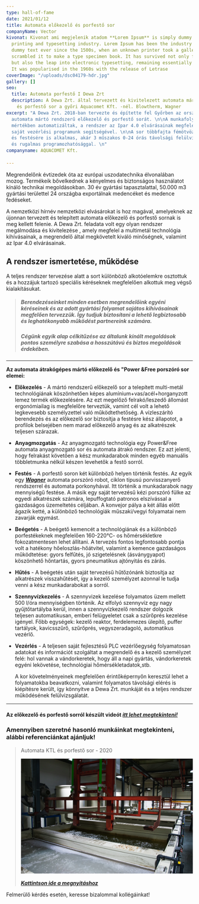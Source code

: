 ```yaml
---
type: hall-of-fame
date: 2021/01/12
title: Automata előkezelő és porfestő sor
companyName: Vector
kivonat: Kivonat ami megjelenik atadom **Lorem Ipsum** is simply dummy text of the
  printing and typesetting industry. Lorem Ipsum has been the industry's standard
  dummy text ever since the 1500s, when an unknown printer took a galley of type and
  scrambled it to make a type specimen book. It has survived not only five centuries,
  but also the leap into electronic typesetting, remaining essentially unchanged.
  It was popularised in the 1960s with the release of Letrase
coverImage: "/uploads/dsc04179-hdr.jpg"
gallery: []
seo:
  title: Automata porfestő I Dewa Zrt
  description: A Dewa Zrt. által tervezett és kivitelezett automata mártó - előkezelő
    és porfestő sor a győri Aquacomet Kft. -nél. Blowtherm, Wagner
excerpt: "A Dewa Zrt. 2018-ban tervezte és építette fel Győrben az ország egyik legújabb
  automata mártó rendszerű előkezelő és porfestő sorát. \n\nA munkafolyamatok teljes
  mértékben automatizáltak, a rendszer az Ipar 4.0 elvárásainak megfelelően lett megtervezve
  saját vezérlési programunk segítségével. \n\nA sor többfajta fémötvözet előkezelésére
  és festésére is alkalmas, akár 3 műszakos 0-24 órás távolsági felülvizsgálással
  és rugalmas programozhatósággal. \n"
companyname: AQUACOMET Kft.

---
```

Megrendelőnk évtizedek óta az európai uszodatechnika élvonalában mozog. Termékeik bővelkednek a kényelmes és biztonságos használatot kínáló technikai megoldásokban. 30 év gyártási tapasztalattal, 50.000 m3 gyártási területtel 24 országba exportálnak medencéket és medence fedéseket.

A nemzetközi hírnév nemzetközi elvásárokat is hoz magával, amelyeknek az újonnan tervezett és telepített automata előkezelő és porfestő sornak is meg kellett felenie. A Dewa Zrt. feladata volt egy olyan rendszer megálmodása és kivitelezése , amely megfelel a multimetál technológia kihívásainak, a megrendelő által megkövetelt kiváló minőségnek, valamint az Ipar 4.0 elvárásainak.

## A rendszer ismertetése, működése

A teljes rendszer tervezése alatt a sort különböző alkotóelemkre osztottuk és a hozzájuk tartozó speciális kéréseknek megfelelően alkottuk meg végső kialakításukat.

> ##### Berendezéseinket **minden esetben** megrendelőink egyéni kéréseinek és az adott gyártási folyamat sajátos kihívásainak megfelően tervezzük. Így tudjuk biztosítani a lehető legbiztosabb és leghatékonyabb működést partnereink számára.
>
> ##### Cégünk egyik alap célkitűzése az általunk kínált megoldások pontos személyre szabása a hosszútávú és biztos megoldások érdekében.

***

**Az automata átrakógépes mártó előkezelő és "Power &Free porszóró sor elemei:**

* **Előkezelés** - A mártó rendszerű előkezelő sor a telepített multi-metál technológiának köszönhetően képes alumínium+vas/acél+horganyzott lemez termék előkezelésére. Az ezt megelőző felrakó/leszedő állomást ergonómiailag is megfelelőre terveztük, vamint cél volt a lehető legkevesebb személyzettel való működtethetőség.  A vízleszárító berendezés és az előkezelő sor biztosítja a festésre kész állapotot, a profilok belsejében nem marad előkezelő anyag és az alkatrészek teljesen szárazak.
* **Anyagmozgatás** - Az anyagmozgató technológia egy Power&Free automata anyagmozgató sor és automata átrakó rendszer. Ez azt jelenti, hogy felrakást követően a kész munkadarabok minden egyéb manuális többletmunka nélkül készen levehetők a festő sorról.
* **Festés** - A porfestő soron két különböző helyen történik festés. Az egyik egy [**_Wagner_**](https://www.wagner-group.com/en/industry/ "Wagner honlap  - ipari") automata porszóró robot, ciklon típusú porvisszanyerő rendszerrel és automata porkonyhával. Itt történik a munkadarabok nagy mennyiségű festése. A másik egy saját tervezésű kézi porszóró fülke az egyedi alkatrészek számára, lepuffogtató patronos elszívással a gazdaságos üzemeltetés céljában. A konvejor pálya a két állás előtt ágazik ketté, a különböző technológiák műszaki/vegyi folyamatai nem zavarják egymást.
* **Beégetés** - A beégető kemencét a technológiának és a különböző porfestékeknek megfelelően 160-220°C- os hőmérsékletkre fokozatmentesen lehet állítani. A tervezés fontos legfontosabb pontja volt a hatékony hőeloszlás-hőátvitel, valamint a kemence gazdaságos működtetése: gyors felfűtés, jó szigetelésnek (ásványgyapot) köszönhető hőntartás, gyors pneumatikus ajtónyitás és zárás.
* **Hűtés** - A beégetés után saját tervezésű hűtőzónánk biztosítja az alkatrészek visszahűtését, így a kezelő személyzet azonnal le tudja venni a kész munkadarabokat a sorról.
* **Szennyvízkezelés** - A szennyvizek kezelése folyamatos üzem mellett 500 l/óra mennyiségben történik. Az elfolyó szennyvíz egy nagy gyűjtőtartályba kerül, innen a szennyvízkezelő rendszer dolgozik teljesen automatikusan, emberi felügyeletet csak a szűrőprés kezelése igényel. Főbb egységek: kezelő reaktor, ferdelemezes ülepítő, puffer tartályok, kavicsszűrő, szűrőprés, vegyszeradagoló, automatikus vezérlő.
* **Vezérlés** - A teljesen saját fejlesztésű PLC vezérlőegység folyamatosan adatokat és információt szolgáltat a megrendelő és a kezelő személyzet felé: hol vannak a vándorkeretek, hogy áll a napi gyártás, vándorkeretek egyéni lekövetése, technológiai hőmérsékletadatok,stb.

  A kor követelményeinek megfelelően érintőképernyőn keresztül lehet a folyamatokba beavatkozni, valamint folyamatos távolsági elérés is kiépítésre került, így könnyítve a Dewa Zrt. munkáját és a teljes rendszer működésének felülvizsgálatát.

***

#### **Az előkezelő és porfestő sorról készült videót** [_itt lehet megtekinteni!_](https://www.youtube.com/watch?v=7yMr4K64bUo&ab_channel=RobertKovacs "Aquacomet porfestő üzem videó")

### Amennyiben szeretné hasonló munkáinkat megtekinteni, alábbi referenciánkat ajánljuk!

> Automata KTL és porfestő sor - 2020
>
> ![](/public/uploads/dsc_1493.webp)
>
> [**_Kattintson ide a megnyitáshoz_**](/referenciak/automata-ktl-es-porfesto-sor "BUMET referencia")

Felmerülő kérdés esetén, keresse bizalommal kollégáinkat! 
